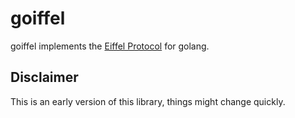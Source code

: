 # goiffel

goiffel implements the [Eiffel Protocol](https://github.com/Ericsson/eiffel) for golang.

## Disclaimer

This is an early version of this library, things might change quickly.

